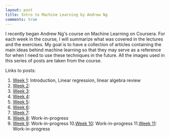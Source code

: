```yaml
---
layout: post
title: Intro to Machine Learning by Andrew Ng
comments: true
---
```


I recently began Andrew Ng's course on Machine Learning on Coursera. For each week in the course, I will summarize what was covered in the lectures and the exercises. My goal is to have a collection of articles containing the main ideas behind machine learning so that they may serve as a reference for when I need to use these techniques in the future. All the images used in this series of posts are taken from the course.

Links to posts:
1. <a href="{{site.url}}/2017/07/13/Intro-to-Machine-Learning-Week-1.html">Week 1</a>: Introduction, Linear regression, linear algebra review
2. <a href="{{site.url}}/2017/07/13/Intro-to-Machine-Learning-Week-2.html">Week 2</a>:
3. <a href="{{site.url}}/2017/07/15/Intro-to-Machine-Learning-Week-3.html">Week 3</a>:
4. <a href="{{site.url}}/2017/07/22/Intro-to-Machine-Learning-Week-4.html">Week 4</a>:
5. <a href="{{site.url}}/2017/07/28/Intro-to-Machine-Learning-Week-5.html">Week 5</a>:
6. <a href="{{site.url}}/2017/08/02/Intro-to-Machine-Learning-Week-6.html">Week 6</a>:
7. <a href="{{site.url}}/2017/08/16/Intro-to-Machine-Learning-Week-7.html">Week 7</a>:
8. <a href="{{site.url}}/2017///Intro-to-Machine-Learning-Week-8.html">Week 8</a>: Work-in-progress
9. <a href="{{site.url}}/2017///Intro-to-Machine-Learning-Week-9.html">Week 9</a>: Work-in-progress
10.<a href="{{site.url}}/2017///Intro-to-Machine-Learning-Week-10.html">Week 10</a>: Work-in-progress
11.<a href="{{site.url}}////Intro-to-Machine-Learning-Week-11.html">Week 11</a>: Work-in-progress

<!--excerpt-->
